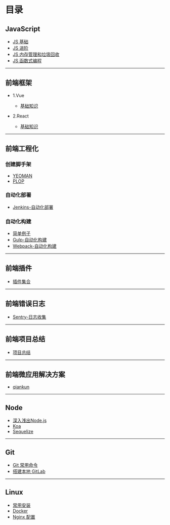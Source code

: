 # 目录

## JavaScript

- [JS 基础](./前端/javascript/基础.md)
- [JS 进阶](./前端/javascript/进阶.md)
- [JS 内存管理和垃圾回收](./前端/javascript/内存和垃圾回收.md)
- [JS 函数式编程](./前端/javascript/函数式.md)

---

## 前端框架

- 1.Vue

    - [基础知识](./前端/框架/vue/README.txt)

- 2.React

    - [基础知识](./前端/框架/react)

---

## 前端工程化

### 创建脚手架

- [YEOMAN](./前端/工程化/yeoman)
- [PLOP](./前端/工程化/plop)

### 自动化部署

- [Jenkins-自动化部署](./前端/工程化/自动化/部署/Jenkins)

### 自动化构建

- [简单例子](./前端/工程化/自动化/构建/demo)
- [Gulp-自动化构建](./前端/工程化/自动化/构建/demo-gulp)
- [Webpack-自动化构建](./前端/工程化/自动化/构建/demo-vue-cli)


---

## 前端插件

- [插件集合](./前端/plugin.md)

---

##  前端错误日志

- [Sentry-日志收集](./前端/错误日志)

---

## 前端项目总结

- [项目总结](./前端/项目总结.md)

---

## 前端微应用解决方案

- [qiankun](./前端/qiankun)

---

## Node

- <a href='./深入浅出Node.js'>深入浅出Node.js</a>
- [Koa](./koa.md)
- [Sequelize](./sequelize.md)

---

## Git

- [Git 常用命令](./git相关/git命令.md)
- [搭建本地 GitLab](./git相关/gitlab.md)

---

## Linux

- [常用安装](./linux/常用安装.md)
- [Docker](./linux/docker.md)
- [Nginx 配置](./linux/nginx配置.md)
